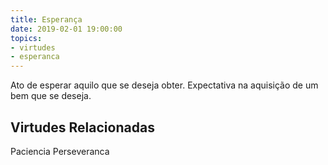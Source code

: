 ```yaml
---
title: Esperança
date: 2019-02-01 19:00:00
topics: 
- virtudes
- esperanca
---
```


Ato de esperar aquilo que se deseja obter.
Expectativa na aquisição de um bem que se deseja.

## Virtudes Relacionadas
Paciencia
Perseveranca

